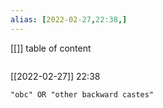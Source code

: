 ```yaml
---
alias: [2022-02-27,22:38,]
---
```

[[]]
table of content
```toc
```

[[2022-02-27]] 22:38

```query
"obc" OR "other backward castes"
```